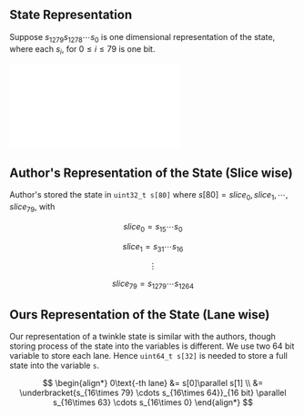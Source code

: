 
## State Representation
Suppose $s_{1279} s_{1278} \cdots s_0$ is one dimensional representation of the state, where each $s_i$, for $0 \leq i \leq 79$ is one bit.

![twinkle state](state.pdf)

## Author's Representation of the State (Slice wise)
Author's stored the state in `uint32_t s[80]` where $s[80] = {slice_0, slice_1, \cdots, slice_{79}}$,
with

$$slice_0 = s_{15} \cdots s_{0}$$

$$slice_1 = s_{31} \cdots s_{16}$$

$$\vdots$$

$$slice_{79} = s_{1279} \cdots s_{1264}$$

## Ours Representation of the State (Lane wise)
Our representation of a twinkle state is similar with the authors, though storing process of the
state into the variables is different. We use two 64 bit variable to store each lane. Hence
`uint64_t s[32]` is needed to store a full state into the variable `s`.

$$
\begin{align*}
    0\text{-th lane} &= s[0]\parallel s[1] \\
    &= \underbracket{s_{16\times 79} \cdots s_{16\times 64}}_{16 bit} \parallel s_{16\times 63} \cdots s_{16\times 0}
\end{align*}
$$
